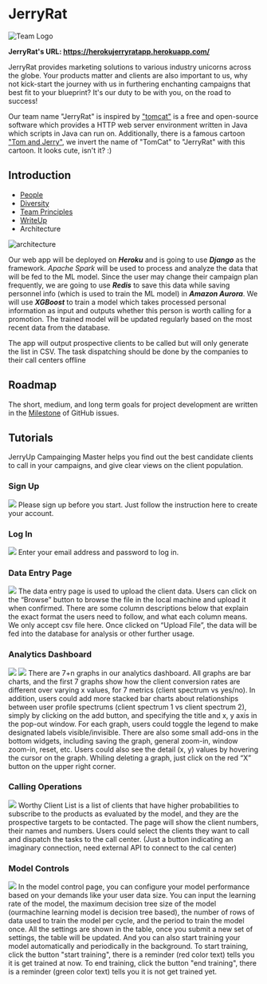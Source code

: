 # JerryRat

![Team Logo](docs/imgs/logo.png)

**JerryRat's URL: https://herokujerryratapp.herokuapp.com/**

JerryRat provides marketing solutions to various industry unicorns across the globe. Your products matter and clients are also important to us, why not kick-start the journey with us in furthering enchanting campaigns that best fit to your blueprint? It's our duty to be with you, on the road to success! 

Our team name "JerryRat" is inspired by ["tomcat"](https://en.wikipedia.org/wiki/Apache_Tomcat) is a free and open-source software which provides a HTTP web server environment written in Java which scripts in Java can run on. Additionally, there is a famous cartoon ["Tom and Jerry"](https://en.wikipedia.org/wiki/Tom_and_Jerry), we invert the name of "TomCat" to "JerryRat" with this cartoon. It looks cute, isn't it? :)

Introduction
---

- [People](./docs/team/)
- [Diversity](./docs/diversity.md)
- [Team Principles](./docs/team_principles.md)
- [WriteUp](./docs/Final_Software_Writeup.md)
- Architecture

<img src=".\docs\imgs\architecture.png" alt="architecture"  />

Our web app will be deployed on ***Heroku*** and is going to use ***Django*** as the framework. *Apache Spark* will be used to process and analyze the data that will be fed to the ML model. Since the user may change their campaign plan frequently, we are going to use ***Redis*** to save this data while saving personnel info (which is used to train the ML model) in ***Amazon Aurora***. We will use ***XGBoost*** to train a model which takes processed personal information as input and outputs whether this person is worth calling for a promotion. The trained model will be updated regularly based on the most recent data from the database. 

The app will output prospective clients to be called but will only generate the list in CSV. The task dispatching should be done by the companies to their call centers offline

Roadmap
---

The short, medium, and long term goals for project development are written in the [Milestone](https://github.com/dcsil/jerryrat/milestones) of GitHub issues.

Tutorials
---
JerryUp Campainging Master helps you find out the best candidate clients to call in your campaigns, and give clear views on the client population.

### Sign Up
<img src="docs/imgs/signup.png" size="50%" />
Please sign up before you start. Just follow the instruction here to create your account.

### Log In
<img src="docs/imgs/login.png" size="50%" />
Enter your email address and password to log in.

### Data Entry Page
<img src="docs/imgs/data entry page.png" size="50%" />
The data entry page is used to upload the client data. Users can click on the “Browse” button to browse the file in the local machine and upload it when confirmed. There are some column descriptions below that explain the exact format the users need to follow, and what each column means. We only accept csv file here. Once clicked on “Upload File”, the data will be fed into the database for analysis or other further usage.

### Analytics Dashboard
<img src="docs/imgs/analytics dashboard 1.png" size="50%" />
<img src="docs/imgs/analytics dashboard 2.png" size="50%" />
There are 7+n graphs in our analytics dashboard. All graphs are bar charts, and the first 7 graphs show how the client conversion rates are different over varying x values, for 7 metrics (client spectrum vs yes/no). In addition, users could add more stacked bar charts about relationships between user profile spectrums (client spectrum 1 vs client spectrum 2), simply by clicking on the add button, and specifying the title and x, y axis in the pop-out window. For each graph, users could toggle the legend to make designated labels visible/invisible. There are also some small add-ons in the bottom widgets, including saving the graph, general zoom-in, window zoom-in, reset, etc. Users could also see the detail (x, y) values by hovering the cursor on the graph. Whiling deleting a graph, just click on the red “X” button on the upper right corner.

### Calling Operations
<img src="docs/imgs/calling operation.png" size="50%" />
Worthy Client List is a list of clients that have higher probabilities to subscribe to the products as evaluated by the model, and they are the prospective targets to be contacted. The page will show the client numbers, their names and numbers. Users could select the clients they want to call and dispatch the tasks to the call center. (Just a button indicating an imaginary connection, need external API to connect to the cal center)

### Model Controls
<img src="docs/imgs/model_control.png" size="50%" />
In the model control page, you can configure your model performance based on your demands like your user data size. You can input the learning rate of the model, the maximum decision tree size of the model (ourmachine learning model is decision tree based), the number of rows of data used to train the model per cycle, and the period to train the model once. All the settings are shown in the table, once you submit a new set of settings, the table will be updated. And you can also start training your model automatically and periodically in the background. To start training, click the button "start training", there is a reminder (red color text) tells you it is get trained at now. To end training, click the button "end training", there is a reminder (green color text) tells you it is not get trained yet.

